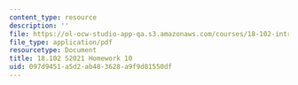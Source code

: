 ```yaml
---
content_type: resource
description: ''
file: https://ol-ocw-studio-app-qa.s3.amazonaws.com/courses/18-102-introduction-to-functional-analysis-spring-2021/097d9451a5d2ab483628a9f9d81550df_MIT18_102s21_hw10.pdf
file_type: application/pdf
resourcetype: Document
title: 18.102 S2021 Homework 10
uid: 097d9451-a5d2-ab48-3628-a9f9d81550df
---
```

